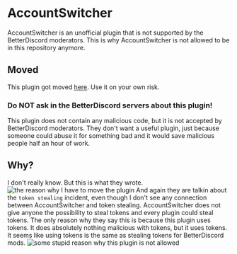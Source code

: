 # AccountSwitcher
AccountSwitcher is an unofficial plugin that is not supported by the BetterDiscord moderators. This is why AccountSwitcher is not allowed to be in this repository anymore.

## Moved
This plugin got moved [here](https://github.com/l0c4lh057/AccountSwitcher). Use it on your own risk.

### Do **NOT** ask in the BetterDiscord servers about this plugin!

This plugin does not contain any malicious code, but it is not accepted by BetterDiscord moderators. They don't want a useful plugin, just because someone could abuse it for something bad and it would save malicious people half an hour of work.

## Why?
I don't really know. But this is what they wrote.
![the reason why I have to move the plugin](https://cdn.discordapp.com/attachments/551809527536680970/589850576100130832/unknown.png)
And again they are talkin about the `token stealing` incident, even though I don't see any connection between AccountSwitcher and token stealing. AccountSwitcher does not give anyone the possibility to steal tokens and every plugin could steal tokens. The only reason why they say this is because this plugin uses tokens. It does absolutely nothing malicious with tokens, but it uses tokens.
It seems like using tokens is the same as stealing tokens for BetterDiscord mods.
![some stupid reason why this plugin is not allowed](https://l0c4lh057.github.io/files/accountswitcher_not_allowed.png)
